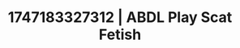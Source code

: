 ---
categories:
- Erotic audiobooks
- Erotic photography
- Artistic control
- Squirting orgasm
- Soft domination
image: /assets/images/1747183327312.webp
layout: post
seo:
  description: Featured content with artistic ABDL Play, Scat Fetish. HD images available.
  keywords: ABDL Play, Scat Fetish
  og_image: /assets/images/1747183327312.webp
  schema_type: VisualArtwork
tags:
- ABDL Play
- '#1747183327312'
- Scat Fetish
title: 1747183327312 | ABDL Play Scat Fetish
---
